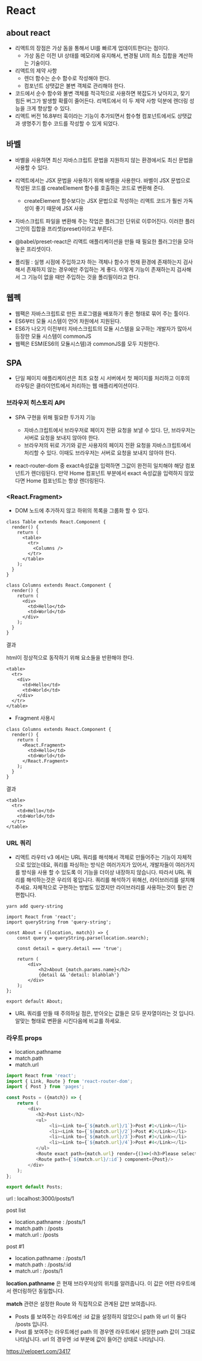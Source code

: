 # React



## about react

- 리액트의 장점은 가상 돔을 통해서 UI를 빠르게 업데이트한다는 점이다.
  - 가상 돔은 이전 UI 상태를 메모리에 유지해서, 변경될 UI의 최소 집합을 계산하는 기술이다.
- 리액트의 제약 사항
  - 렌더 함수는 순수 함수로 작성해야 한다.
  - 컴포넌트 상탯값은 불변 객체로 관리해야 한다.
-  코드에서 순수 함수와 불변 객체를 적극적으로 사용하면 복잡도가 낮아지고, 찾기 힘든 버그가 발생할 확률이 줄어든다. 리액트에서 이 두 제약 사항 덕분에 렌더링 성능을 크게 향상할 수 있다.
-  리액트 버전 16.8부터 훅이라는 기능이 추가되면서 함수형 컴포넌트에서도 상탯값과 생명주기 함수 코드를 작성할 수 있게 되었다.



## 바벨

- 바벨을 사용하면 최신 자바스크립트 문법을 지원하지 않는 환경에서도 최신 문법을 사용할 수 있다.
- 리액트에서는 JSX 문법을 사용하기 위해 바벨을 사용한다. 바벨이 JSX 문법으로 작성된 코드를 createElement 함수를 호출하는 코드로 변환해 준다.
  - createElement 함수보다는 JSX 문법으로 작성하는 리액트 코드가 훨씬 가독성이 좋기 때문에 JSX 사용
- 자바스크립트 파일을 변환해 주는 작업은 플러그인 단위로 이루어진다. 이러한 플러그인의 집합을 프리셋(preset)이라고 부른다.
- @babel/preset-react은 리액트 애플리케이션을 만들 때 필요한 플러그인을 모아 놓은 프리셋이다.

- 폴리필 : 실행 시점에 주입하고자 하는 객체나 함수가 현재 환경에 존재하는지 검사해서 존재하지 않는 경우에만 주입하는 게 좋다. 이렇게 기능이 존재하는지 검사해서 그 기능이 없을 때만 주입하는 것을 폴리필이라고 한다.



## 웹펙

- 웹팩은 자바스크립트로 만든 프로그램을 배포하기 좋은 형태로 묶어 주는 툴이다.
- ES6부터 모듈 시스템이 언어 차원에서 지원된다.
- ES6가 나오기 이전부터 자바스크립트의 모듈 시스템을 요구하는 개발자가 많아서 등장한 모듈 시스템이 commonJS
- 웹펙은 ESM(ES6의 모듈시스템)과 commonJS를 모두 지원한다.



## SPA

- 단일 페이지 애플리케이션은 최초 요청 시 서버에서 첫 페이지를 처리하고 이후의 라우팅은 클라이언트에서 처리하는 웹 애플리케이션이다.

### 브라우저 히스토리 API

- SPA 구현을 위해 필요한 두가지 기능
  - 자바스크립트에서 브라우저로 페이지 전환 요청을 보낼 수 있다. 단, 브라우저는 서버로 요청을 보내지 않아야 한다.
  - 브라우저의 뒤로 가기와 같은 사용자의 페이지 전환 요청을 자바스크립트에서 처리할 수 있다. 이때도 브라우저는 서버로 요청을 보내지 않아야 한다.

- react-router-dom 중 exact속성값을 입력하면 그값이 완전히 일치해야 해당 컴포넌트가 렌더링된다. 만약 Home 컴포넌트 부분에서 exact 속성값을 입력하지 않았다면 Home 컴포넌트는 항상 렌더링된다.





### <React.Fragment>

- DOM 노드에 추가하지 않고 하위의 목록을 그룹화 할 수 있다.

```react
class Table extends React.Component {
  render() {
    return (
      <table>
        <tr>
          <Columns />
        </tr>
      </table>
    );
  }
}
```

```react
class Columns extends React.Component {
  render() {
    return (
      <div>
        <td>Hello</td>
        <td>World</td>
      </div>
    );
  }
}
```

결과

html이 정상적으로 동작하기 위해 <td> 요소들을 반환해야 한다.

```react
<table>
  <tr>
    <div>
      <td>Hello</td>
      <td>World</td>
    </div>
  </tr>
</table>
```

- Fragment 사용시

```react
class Columns extends React.Component {
  render() {
    return (
      <React.Fragment>
        <td>Hello</td>
        <td>World</td>
      </React.Fragment>
    );
  }
}
```

결과

```react
<table>
  <tr>
    <td>Hello</td>
    <td>World</td>
  </tr>
</table>
```



### URL 쿼리

- 리액트 라우터 v3 에서는 URL 쿼리를 해석해서 객체로 만들어주는 기능이 자체적으로 있었는데요, 쿼리를 파싱하는 방식은 여러가지가 있어서, 개발자들이 여러가지를 방식을 사용 할 수 있도록 이 기능을 더이상 내장하지 않습니다. 따라서 URL 쿼리를 해석하는것은 우리의 몫입니다. 쿼리를 해석하기 위해선, 라이브러리를 설치해주세요. 자체적으로 구현하는 방법도 있겠지만 라이브러리를 사용하는것이 훨씬 간편합니다.

```
yarn add query-string
```



```JS
import React from 'react';
import queryString from 'query-string';

const About = ({location, match}) => {
    const query = queryString.parse(location.search);

    const detail = query.detail === 'true';

    return (
        <div>
            <h2>About {match.params.name}</h2>
            {detail && 'detail: blahblah'}
        </div>
    );
};

export default About;
```

- URL 쿼리를 만들 때 주의하실 점은, 받아오는 값들은 모두 문자열이라는 것 입니다. 알맞는 형태로 변환을 시킨다음에 비교를 하세요.





### 라우트 props

- location.pathname
- match.path
- match.url



```js
import React from 'react';
import { Link, Route } from 'react-router-dom';
import { Post } from 'pages'; 

const Posts = ({match}) => {
    return (
        <div>
           <h2>Post List</h2> 
           <ul>
                <li><Link to={`${match.url}/1`}>Post #1</Link></li>
                <li><Link to={`${match.url}/2`}>Post #2</Link></li>
                <li><Link to={`${match.url}/3`}>Post #3</Link></li>
                <li><Link to={`${match.url}/4`}>Post #4</Link></li>
           </ul>
           <Route exact path={match.url} render={()=>(<h3>Please select any post</h3>)}/>
           <Route path={`${match.url}/:id`} component={Post}/>
        </div>
    );
};

export default Posts;
```

url : localhost:3000/posts/1



post list

- location.pathname : /posts/1
- match.path : /posts
- match.url : /posts



post #1

- location.pathname : /posts/1
- match.path : /posts/:id
- match.url : /posts/1



**location.pathname** 은 현재 브라우저상의 위치를 알려줍니다. 이 값은 어떤 라우트에서 렌더링하던 동일합니다.

**match** 관련은 설정한 Route 와 직접적으로 관계된 값만 보여줍니다.

- Posts 를 보여주는 라우트에선 :id 값을 설정하지 않았으니 path 와 url 이 둘다 /posts 입니다.
- Post 를 보여주는 라우트에선 path 의 경우엔 라우트에서 설정한 path 값이 그대로 나타납니다. url 의 경우엔 :id 부분에 값이 들어간 상태로 나타납니다.

https://velopert.com/3417

